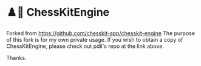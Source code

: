 # ♟️🤖 ChessKitEngine
Forked from https://github.com/chesskit-app/chesskit-engine
The purpose of this fork is for my own private usage. 
If you wish to obtain a copy of ChessKitEngine, please check out pdil's repo at the link above. 

Thanks.
